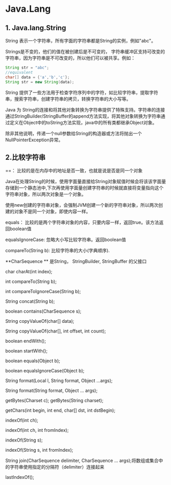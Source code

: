 # Java.Lang

## 1. Java.lang.String

String 表示一个字符串，所有字面的字符串都是String的实例，例如"abc"。

Strings是不变的，他们的值在被创建后是不可变的， 字符串缓冲区支持可改变的字符串，因为字符串是不可改变的，所以他们可以被共享。例如：

```java
String str = "abc";
//equivalent
char[] data = {'a','b','c'};
String str = new String(data);
```

String 提供了一些方法用于检查字符序列中的字符，如比较字符串，提取字符串，搜索字符串，创建字符串的拷贝，转换字符串的大小写等。

Java 为 String的连接和将其他对象转换为字符串提供了特殊支持。字符串的连接通过StringBuilder/StringBuffer的append方法实现，将其他对象转换为字符串通过定义在Object中的toString方法实现，java中的所有类都继承Object对象。



除非其他说明，传递一个null参数给String的构造器或方法将抛出一个NullPointerException异常。

## 2.比较字符串

==： 比较的是在内存中的地址是否一致，也就是说是否是同一个对象

​	Java在处理String的时候，使用字面量直接给String对象赋值时候会将该该字面量存储到一个静态池中,下次再使用字面量创建字符串的时候就直接将变量指向这个字符串对象，所以两次对象是一个对象。

使用new创建的字符串对象，会强制JVM创建一个新的字符串对象，所以两次创建的对象不是同一个对象，即使内容一样。

equals： 比较的是两个字符串对象的内容，只要内容一样，返回true。该方法返回boolean值

equalsIgnoreCase: 忽略大小写比较字符串。返回boolean值

compareTo(String b): 比较字符串的大小(字典顺序).



**CharSequence ** 是String， StringBuilder, StringBuffer 的父接口



char charAt(int index);

int compareTo(String b);

int compareToIgnoreCase(String b);

String concat(String b); 

boolean contains(CharSequence s);

String copyValueOf(char[] data);

String copyValueOf(char[], int offset, int count);

boolean endWith();

boolean startWith();

boolean equals(Object b);

boolean equalsIgnoreCase(Object b);

String format(Local l, String format, Object ...args);

String format(String format, Object ... args);

getBytes(Charset c); getBytes(String charset);

getChars(int begin, int end, char[] dst, int dstBegin);

indexOf(int ch);

indexOf(int ch, int fromIndex);

indexOf(String s);

indexOf(String s, int fromIndex);

String join(CharSequence delimiter, CharSequence ... args);将数组或集合中的字符串使用指定的分隔符（delimiter）连接起来

lastIndexOf();